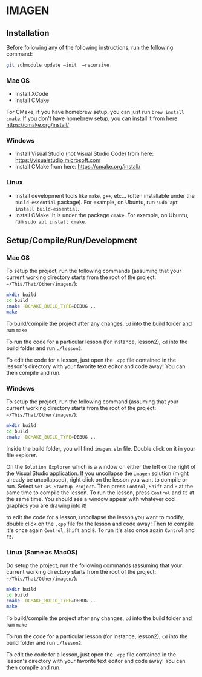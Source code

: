 # IMAGEN

## Installation

Before following any of the following instructions, run the following command:

``` sh
git submodule update —init  —recursive
```

### Mac OS 

- Install XCode
- Install CMake

For CMake, if you have homebrew setup, you can just run `brew install cmake`. If you don't have homebrew setup, you can install it from here: https://cmake.org/install/

### Windows

- Install Visual Studio (not Visual Studio Code) from here: https://visualstudio.microsoft.com
- Install CMake from here: https://cmake.org/install/

### Linux

- Install development tools like `make`, `g++`, etc... (often installable under the `build-essential` package). For example, on Ubuntu, run `sudo apt install build-essential`.
- Install CMake. It is under the package `cmake`. For example, on Ubuntu, run `sudo apt install cmake`.

## Setup/Compile/Run/Development

### Mac OS 

To setup the project, run the following commands (assuming that your current working directory starts from the root of the project: `~/This/That/Other/imagen/`):

``` sh
mkdir build
cd build 
cmake -DCMAKE_BUILD_TYPE=DEBUG ..
make
```

To build/compile the project after any changes, `cd` into the build folder and run `make`

To run the code for a particular lesson (for instance, lesson2), `cd` into the build folder and run `./lesson2`.

To edit the code for a lesson, just open the `.cpp` file contained in the lesson's directory with your favorite text editor and code away! You can then compile and run.

### Windows

To setup the project, run the following command (assuming that your current working directory starts from the root of the project: `~/This/That/Other/imagen/`):

``` sh
mkdir build
cd build 
cmake -DCMAKE_BUILD_TYPE=DEBUG ..
```

Inside the build folder, you will find `imagen.sln` file. Double click on it in your file explorer.

On the `Solution Explorer` which is a window on either the left or the right of the Visual Studio application. If you uncollapse the `imagen` solution (might already be uncollapsed), right click on the lesson you want to compile or run. Select `Set as Startup Project`. Then press `Control`, `Shift` and `B` at the same time to compile the lesson. To run the lesson, press `Control` and `F5` at the same time. You should see a window appear with whatever cool graphics you are drawing into it!

to edit the code for a lesson, uncollapse the lesson you want to modify, double click on the `.cpp` file for the lesson and code away! Then to compile it's once again `Control`, `Shift` and `B`. To run it's also once again `Control` and `F5`.

### Linux (Same as MacOS)

Do setup the project, run the following commands (assuming that your current working directory starts from the root of the project: `~/This/That/Other/imagen/`):

``` sh
mkdir build
cd build 
cmake -DCMAKE_BUILD_TYPE=DEBUG ..
make
```

To build/compile the project after any changes, `cd` into the build folder and run `make`

To run the code for a particular lesson (for instance, lesson2), `cd` into the build folder and run `./lesson2`.

To edit the code for a lesson, just open the `.cpp` file contained in the lesson's directory with your favorite text editor and code away! You can then compile and run.
